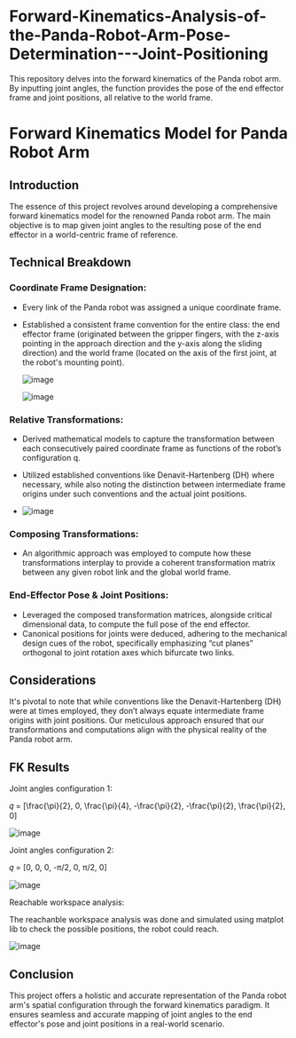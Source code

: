 # Forward-Kinematics-Analysis-of-the-Panda-Robot-Arm-Pose-Determination---Joint-Positioning
This repository delves into the forward kinematics of the Panda robot arm. By inputting joint angles, the function provides the pose of the end effector frame and joint positions, all relative to the world frame. 


# Forward Kinematics Model for Panda Robot Arm

## Introduction

The essence of this project revolves around developing a comprehensive forward kinematics model for the renowned Panda robot arm. The main objective is to map given joint angles to the resulting pose of the end effector in a world-centric frame of reference.

## Technical Breakdown

### Coordinate Frame Designation:
- Every link of the Panda robot was assigned a unique coordinate frame.
- Established a consistent frame convention for the entire class: the end effector frame (originated between the gripper fingers, with the z-axis pointing in the approach direction and the y-axis along the sliding direction) and the world frame (located on the axis of the first joint, at the robot's mounting point).

  ![image](https://github.com/Saibernard/Forward-Kinematics-Analysis-of-the-Panda-Robot-Arm-Pose-Determination---Joint-Positioning/assets/112599512/30663e43-90e2-416b-8837-ff636e5ddceb)
  
  ![image](https://github.com/Saibernard/Forward-Kinematics-Analysis-of-the-Panda-Robot-Arm-Pose-Determination---Joint-Positioning/assets/112599512/b54547fc-da7e-4c68-8ecb-85c1f042307d)



### Relative Transformations:
- Derived mathematical models to capture the transformation between each consecutively paired coordinate frame as functions of the robot’s configuration q.
- Utilized established conventions like Denavit-Hartenberg (DH) where necessary, while also noting the distinction between intermediate frame origins under such conventions and the actual joint positions.

- ![image](https://github.com/Saibernard/Forward-Kinematics-Analysis-of-the-Panda-Robot-Arm-Pose-Determination---Joint-Positioning/assets/112599512/b3ff37de-19a6-4029-b70b-66c07b8219ad)


### Composing Transformations:
- An algorithmic approach was employed to compute how these transformations interplay to provide a coherent transformation matrix between any given robot link and the global world frame.

### End-Effector Pose & Joint Positions:
- Leveraged the composed transformation matrices, alongside critical dimensional data, to compute the full pose of the end effector.
- Canonical positions for joints were deduced, adhering to the mechanical design cues of the robot, specifically emphasizing “cut planes” orthogonal to joint rotation axes which bifurcate two links.



## Considerations

It's pivotal to note that while conventions like the Denavit-Hartenberg (DH) were at times employed, they don’t always equate intermediate frame origins with joint positions. Our meticulous approach ensured that our transformations and computations align with the physical reality of the Panda robot arm.

## FK Results

Joint angles configuration 1: 

𝑞 = \[\frac{\pi}{2}, 0, \frac{\pi}{4}, -\frac{\pi}{2}, -\frac{\pi}{2}, \frac{\pi}{2}, 0\]


![image](https://github.com/Saibernard/Forward-Kinematics-Analysis-of-the-Panda-Robot-Arm-Pose-Determination---Joint-Positioning/assets/112599512/d950fb4e-84e6-438a-a6ac-ec99789125bc)

Joint angles configuration 2: 

𝑞 = [0, 0, 0, -π/2, 0, π/2, 0]

![image](https://github.com/Saibernard/Forward-Kinematics-Analysis-of-the-Panda-Robot-Arm-Pose-Determination---Joint-Positioning/assets/112599512/0b402235-710d-415d-960a-e700a507dc17)


Reachable workspace analysis:

The reachanble workspace analysis was done and simulated using matplot lib to check the possible positions, the robot could reach.

![image](https://github.com/Saibernard/Forward-Kinematics-Analysis-of-the-Panda-Robot-Arm-Pose-Determination---Joint-Positioning/assets/112599512/e9b2053a-b892-4f5d-af89-41b217f59985)



## Conclusion

This project offers a holistic and accurate representation of the Panda robot arm's spatial configuration through the forward kinematics paradigm. It ensures seamless and accurate mapping of joint angles to the end effector's pose and joint positions in a real-world scenario.
